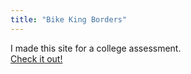 ```yaml
---
title: "Bike King Borders"
---
```


I made this site for a college assessment.\
[Check it out!](http://jamesbarnfathersites.atwebpages.com/BikeKingBordersSEO/)
